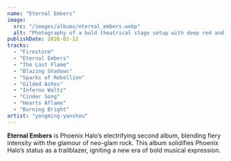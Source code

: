 ```yaml
---
name: "Eternal Embers"
image:
  src: "/images/albums/eternal_embers.webp"
  alt: "Photography of a bold theatrical stage setup with deep red and gold lighting, dramatic shadows, and a powerful androgynous performer silhouetted against glowing embers."
publishDate: 2026-02-12
tracks:
  - "Firestorm"
  - "Eternal Embers"
  - "The Last Flame"
  - "Blazing Shadows"
  - "Sparks of Rebellion"
  - "Gilded Ashes"
  - "Inferno Waltz"
  - "Cinder Song"
  - "Hearts Aflame"
  - "Burning Bright"
artist: "yongming-yanshou"
---
```


**Eternal Embers** is Phoenix Halo’s electrifying second album, blending fiery intensity with the glamour of neo-glam rock. This album solidifies Phoenix Halo’s status as a trailblazer, igniting a new era of bold musical expression.
